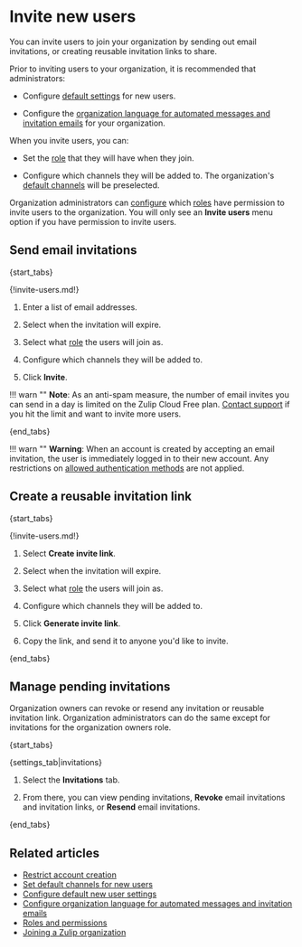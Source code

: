 # Invite new users

You can invite users to join your organization by sending out email invitations,
or creating reusable invitation links to share.

Prior to inviting users to your organization, it is recommended that administrators:

* Configure [default settings](/help/configure-default-new-user-settings) for
  new users.

* Configure the [organization language for automated messages and invitation
  emails][org-lang] for your organization.

When you invite users, you can:

* Set the [role](/help/roles-and-permissions) that they will have when
  they join.

* Configure which channels they will be added to. The organization's
  [default channels](/help/set-default-channels-for-new-users) will be preselected.

Organization administrators can
[configure](/help/restrict-account-creation#change-who-can-send-invitations)
which [roles](/help/roles-and-permissions) have permission to invite users to
the organization. You will only see an **Invite users** menu option if you have
permission to invite users.

## Send email invitations

{start_tabs}

{!invite-users.md!}

1. Enter a list of email addresses.

1. Select when the invitation will expire.

1. Select what [role](/help/roles-and-permissions) the users will join as.

1. Configure which channels they will be added to.

1. Click **Invite**.

!!! warn ""
    **Note**: As an anti-spam measure, the number of email invites you can send in a day is
    limited on the Zulip Cloud Free plan. [Contact support](/help/contact-support)
    if you hit the limit and want to invite more users.

{end_tabs}

!!! warn ""
    **Warning**: When an account is created by accepting an email
    invitation, the user is immediately logged in to their new account.
    Any restrictions on [allowed authentication
    methods](/help/configure-authentication-methods) are not applied.

## Create a reusable invitation link

{start_tabs}

{!invite-users.md!}

1. Select **Create invite link**.

1. Select when the invitation will expire.

1. Select what [role](/help/roles-and-permissions) the users will join as.

1. Configure which channels they will be added to.

1. Click **Generate invite link**.

1. Copy the link, and send it to anyone you'd like to invite.

{end_tabs}

## Manage pending invitations

Organization owners can revoke or resend any invitation or reusable
invitation link. Organization administrators can do the same except
for invitations for the organization owners role.

{start_tabs}

{settings_tab|invitations}

1. Select the **Invitations** tab.

1. From there, you can view pending invitations, **Revoke** email
   invitations and invitation links, or **Resend** email invitations.

{end_tabs}

## Related articles

* [Restrict account creation](/help/restrict-account-creation)
* [Set default channels for new users](/help/set-default-channels-for-new-users)
* [Configure default new user settings](/help/configure-default-new-user-settings)
* [Configure organization language for automated messages and invitation emails][org-lang]
* [Roles and permissions](/help/roles-and-permissions)
* [Joining a Zulip organization](/help/join-a-zulip-organization)

[org-lang]: /help/configure-organization-language
